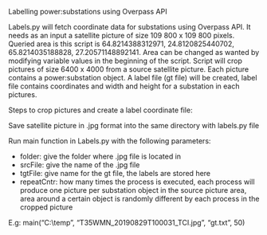 Labelling power:substations using Overpass API

Labels.py will fetch coordinate data for substations using Overpass API. It needs as an input a satellite picture of size 109 800 x 109 800 pixels. Queried area is this script is 64.8214388312971, 24.8120825440702, 65.8214035188828, 27.20571148892141. Area can be changed as wanted by modifying variable values in the beginning of the script.
Script will crop pictures of size 6400 x 4000 from a source satellite picture. Each picture contains a power:substation object. A label file (gt file) will be created, label file contains coordinates and width and height for a substation in each pictures. 

Steps to crop pictures and create a label coordinate file:

Save satellite picture in .jpg format into the same directory with labels.py file

Run main function in Labels.py with the following parameters:
- folder: give the folder where .jpg file is located in
- srcFile: give the name of the .jpg file
- tgtFile: give name for the gt file, the labels are stored here
- repeatCntr: how many times the process is executed, each process will produce one picture per substation object in the source picture area, area around a certain object is randomly different by each process in the cropped picture

E.g: main(“C:\temp”, “T35WMN_20190829T100031_TCI.jpg”, “gt.txt”, 50)
